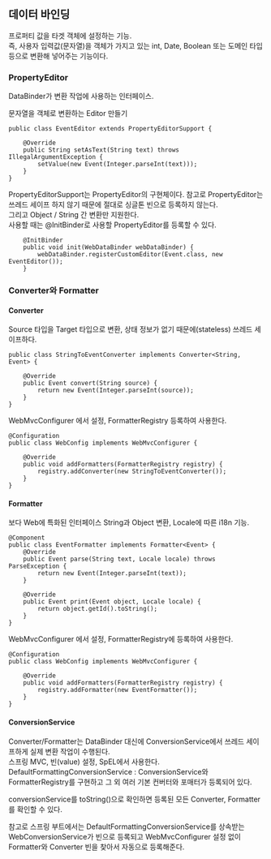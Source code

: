 ## 데이터 바인딩

프로퍼티 값을 타겟 객체에 설정하는 기능.  
즉, 사용자 입력값(문자열)을 객체가 가지고 있는 int, Date, Boolean 또는 도메인 타입 등으로 변환해 넣어주는 기능이다.  

### PropertyEditor
DataBinder가 변환 작업에 사용하는 인터페이스.  

문자열을 객체로 변환하는 Editor 만들기
```
public class EventEditor extends PropertyEditorSupport {
    
    @Override
    public String setAsText(String text) throws IllegalArgumentException {
        setValue(new Event(Integer.parseInt(text)));
    }
}
```
PropertyEditorSupport는 PropertyEditor의 구현체이다.
참고로 PropertyEditor는 쓰레드 세이프 하지 않기 때문에 절대로 싱글톤 빈으로 등록하지 않는다.  
그리고 Object / String 간 변환만 지원한다.  
사용할 때는 @InitBinder로 사용할 PropertyEditor를 등록할 수 있다.  
```
    @InitBinder
    public void init(WebDataBinder webDataBinder) {
        webDataBinder.registerCustomEditor(Event.class, new EventEditor());
    }
```

### Converter와 Formatter

#### Converter
Source 타입을 Target 타입으로 변환, 상태 정보가 없기 때문에(stateless) 쓰레드 세이프하다.

```
public class StringToEventConverter implements Converter<String, Event> {
        
    @Override
    public Event convert(String source) {
        return new Event(Integer.parseInt(source));
    }
}
``` 

WebMvcConfigurer 에서 설정, FormatterRegistry 등록하여 사용한다.
```
@Configuration
public class WebConfig implements WebMvcConfigurer {

    @Override
    public void addFormatters(FormatterRegistry registry) {
        registry.addConverter(new StringToEventConverter());
    }
}
```

#### Formatter
보다 Web에 특화된 인터페이스
String과 Object 변환, Locale에 따른 i18n 기능.

```
@Component
public class EventFormatter implements Formatter<Event> {
    @Override
    public Event parse(String text, Locale locale) throws ParseException {
        return new Event(Integer.parseInt(text));
    }
    
    @Override
    public Event print(Event object, Locale locale) {
        return object.getId().toString();
    }
}
```

WebMvcConfigurer 에서 설정, FormatterRegistry에 등록하여 사용한다.
```
@Configuration
public class WebConfig implements WebMvcConfigurer {

    @Override
    public void addFormatters(FormatterRegistry registry) {
        registry.addFormatter(new EventFormatter());
    }
}
```

#### ConversionService
Converter/Formatter는 DataBinder 대신에 ConversionService에서 쓰레드 세이프하게 실제 변환 작업이 수행된다.  
스프링 MVC, 빈(value) 설정, SpEL에서 사용한다.  
DefaultFormattingConversionService
 : ConversionService와 FormatterRegistry를 구현하고 그 외 여러 기본 컨버터와 포매터가 등록되어 있다.  
 
conversionService를 toString()으로 확인하면 등록된 모든 Converter, Formatter를 확인할 수 있다.  

참고로 스프링 부트에서는 DefaultFormattingConversionService를 상속받는 WebConversionService가 빈으로 등록되고
WebMvcConfigurer 설정 없이 Formatter와 Converter 빈을 찾아서 자동으로 등록해준다.  
    
    